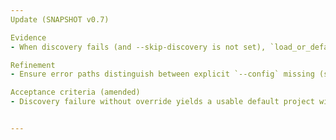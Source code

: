 ```yaml
---
Update (SNAPSHOT v0.7)

Evidence
- When discovery fails (and --skip-discovery is not set), `load_or_default_project` returns an in-memory ProjectConfig targeting the managed Alpine image. No castra.toml is written.

Refinement
- Ensure error paths distinguish between explicit `--config` missing (still an error) and discovery fallback (zero-config path). Maintain warning-summary behavior for synthesized configs.

Acceptance criteria (amended)
- Discovery failure without override yields a usable default project with managed_image; explicit --config pointing to a missing file continues to error with exit 66. [DONE]


---
```


